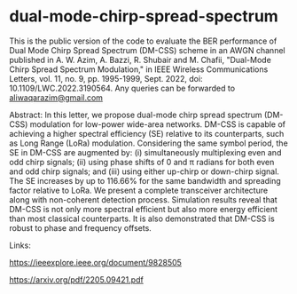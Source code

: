 # dual-mode-chirp-spread-spectrum
This is the public version of the code to evaluate the BER performance of Dual Mode Chirp Spread Spectrum (DM-CSS) scheme in an AWGN channel published in A. W. Azim, A. Bazzi, R. Shubair and M. Chafii, "Dual-Mode Chirp Spread Spectrum Modulation," in IEEE Wireless Communications Letters, vol. 11, no. 9, pp. 1995-1999, Sept. 2022, doi: 10.1109/LWC.2022.3190564. Any queries can be forwarded to aliwaqarazim@gmail.com

Abstract: In this letter, we propose dual-mode chirp spread spectrum (DM-CSS) modulation for low-power wide-area networks. DM-CSS is capable of achieving a higher spectral efficiency (SE) relative to its counterparts, such as Long Range (LoRa) modulation. Considering the same symbol period, the SE in DM-CSS are augmented by: (i) simultaneously multiplexing even and odd chirp signals; (ii) using phase shifts of 0 and π radians for both even and odd chirp signals; and (iii) using either up-chirp or down-chirp signal. The SE increases by up to 116.66% for the same bandwidth and spreading factor relative to LoRa. We present a complete transceiver architecture along with non-coherent detection process. Simulation results reveal that DM-CSS is not only more spectral efficient but also more energy efficient than most classical counterparts. It is also demonstrated that DM-CSS is robust to phase and frequency offsets.

Links:

https://ieeexplore.ieee.org/document/9828505

https://arxiv.org/pdf/2205.09421.pdf

